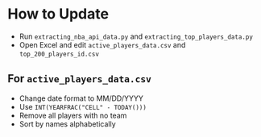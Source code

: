 # How to Update

- Run `extracting_nba_api_data.py` and `extracting_top_players_data.py`
- Open Excel and edit `active_players_data.csv` and `top_200_players_id.csv`

## For `active_players_data.csv`

- Change date format to MM/DD/YYYY
- Use `INT(YEARFRAC("CELL" - TODAY()))`
- Remove all players with no team
- Sort by names alphabetically
